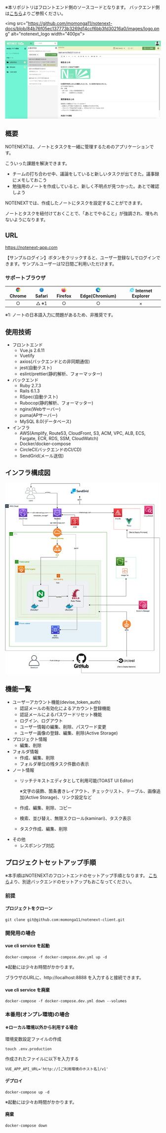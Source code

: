 ※本リポジトリはフロントエンド側のソースコードとなります。
 バックエンド側は[こちら](https://github.com/momonga11/notenext-server "github notenext-server")よりご参照ください。

<img src="https://github.com/momonga11/notenext-docs/blob/84b76f05ec137773b3269d14ccf6bb3fd30216a0/images/logo.png" alt="notenext_logo width="400px">

<img src="https://github.com/momonga11/notenext-docs/blob/84b76f05ec137773b3269d14ccf6bb3fd30216a0/images/notenext_image.png" alt="notenext_image">

## 概要

NOTENEXTは、ノートとタスクを一緒に管理するためのアプリケーションです。

こういった課題を解決できます。

- チームの打ち合わせ中、議論をしていると新しいタスクが出てきた。議事録にメモしておこう
- 勉強用のノートを作成していると、新しく不明点が見つかった。あとで確認しよう

NOTENEXTでは、作成したノートにタスクを設定することができます。

ノートとタスクを紐付けておくことで、「あとでやること」が強調され、埋もれないようになります。

## URL

https://notenext-app.com

【サンプルログイン】ボタンをクリックすると、ユーザー登録なしでログインできます。サンプルユーザーは12日間ご利用いただけます。

### サポートブラウザ

| <img src="https://github.com/momonga11/notenext-docs/blob/84b76f05ec137773b3269d14ccf6bb3fd30216a0/images/googlechrome_103832.png" alt="Chrome" width="16px" height="16px" /> Chrome | <img src="https://github.com/momonga11/notenext-docs/blob/84b76f05ec137773b3269d14ccf6bb3fd30216a0/images/safari_icon-icons.com_75763.png" alt="Safari" width="16px" height="16px" /> Safari | <img src="https://github.com/momonga11/notenext-docs/blob/84b76f05ec137773b3269d14ccf6bb3fd30216a0/images/firefox_browser_logo_icon_152991.png" alt="Firefox" width="16px" height="16px" /> Firefox | <img src="https://github.com/momonga11/notenext-docs/blob/84b76f05ec137773b3269d14ccf6bb3fd30216a0/images/edge_browser_logo_icon_152998.png" alt="Edge" width="16px" height="16px" /> Edge(Chromium) | <img src="https://github.com/momonga11/notenext-docs/blob/84b76f05ec137773b3269d14ccf6bb3fd30216a0/images/wineinternetexplorer_103979.png" alt="IE" width="16px" height="16px" /> Internet Explorer |
|:------:|:------:|:-------:|:----------:|:----------------:|
|○       |△ ※1    |○        |○           |×                 |

※1: ノートの日本語入力に問題があるため、非推奨です。

## 使用技術

- フロントエンド
  - Vue.js 2.6.11
  - Vuetify
  - axios(バックエンドとの非同期通信)
  - jest(自動テスト)
  - eslint/prettier(静的解析、フォーマッター)
- バックエンド
  - Ruby 2.7.3
  - Rails 6.1.3
  - RSpec(自動テスト)
  - Rubocop(静的解析、フォーマッター)
  - nginx(Webサーバー)
  - puma(APサーバー)
  - MySQL 8.0(データベース)
- インフラ
  - AWS(Amplify, Route53, CloudFront, S3, ACM, VPC, ALB, ECS, Fargate, ECR, RDS, SSM, CloudWatch)
  - Docker/docker-compose
  - CircleCI(バックエンドのCI/CD)
  - SendGrid(メール送信)

## インフラ構成図

<img src="https://github.com/momonga11/notenext-docs/blob/438b1dfd53643e5b1696e05ee0353a9c90211ffd/%E3%82%A4%E3%83%B3%E3%83%95%E3%83%A9/%E6%A7%8B%E6%88%90%E5%9B%B3.png" alt="infra_image"/>

## 機能一覧

- ユーザーアカウント機能(devise_token_auth)
  - 認証メールの有効化によるアカウント登録機能
  - 認証メールによるパスワードリセット機能
  - ログイン、ログアウト
  - ユーザー情報の編集、削除、パスワード変更
  - ユーザー画像の登録、編集、削除(Active Storage)
- プロジェクト情報
  - 編集、削除
- フォルダ情報
  - 作成、編集、削除
  - フォルダ単位の残タスク件数の表示
- ノート情報
  - リッチテキストエディタとして利用可能(TOAST UI Editor)

    ※文字の装飾、箇条書きレイアウト、チェックリスト、テーブル、画像追加(Active Storage)、リンク設定など
  - 作成、編集、削除、コピー
  - 検索、並び替え、無限スクロール(kaminari)、タスク表示
  - タスク作成、編集、削除
- その他
  - レスポンシブ対応

## プロジェクトセットアップ手順

※本手順はNOTENEXTのフロントエンドのセットアップ手順となります。
[こちら](https://github.com/momonga11/notenext-server "github notenext-server")より、別途バックエンドのセットアップもおこなってください。

### 前提

#### プロジェクトをクローン

```
git clone git@github.com:momonga11/notenext-client.git
```

### 開発用の場合

#### vue cli service を起動

```
docker-compose -f docker-compose.dev.yml up -d
```

※起動には少々お時間がかかります。

ブラウザのURLに、http://localhost:8888 を入力すると接続できます。

#### vue cli service を廃棄

```
docker-compose -f docker-compose.dev.yml down --volumes
```

### 本番用(オンプレ環境)の場合

#### ※ローカル環境以外から利用する場合

環境変数設定ファイルの作成

```
touch .env.production
```

作成されたファイルに以下を入力する

```
VUE_APP_API_URL='http://[ご利用環境のホスト名]/v1'
```

#### デプロイ

```
docker-compose up -d
```

※起動には少々お時間がかかります。

####  廃棄

```
docker-compose down
```
